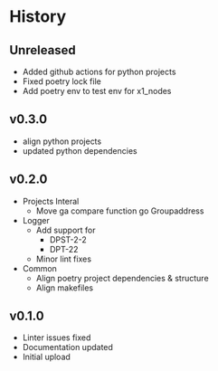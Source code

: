 #  History

## Unreleased
* Added github actions for python projects
* Fixed poetry lock file
* Add poetry env to test env for x1_nodes

## v0.3.0
* align python projects
* updated python dependencies

## v0.2.0
* Projects Interal
  * Move ga compare function go Groupaddress
* Logger
  * Add support for
    * DPST-2-2
    * DPT-22
  * Minor lint fixes
* Common
  * Align poetry project dependencies & structure
  * Align makefiles

## v0.1.0
* Linter issues fixed
* Documentation updated
* Initial upload
